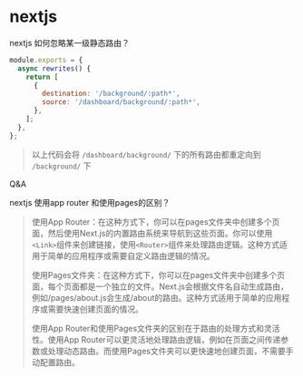 # nextjs

nextjs 如何忽略某一级静态路由？

```js
module.exports = {
  async rewrites() {
    return [
      {
        destination: '/background/:path*',
        source: '/dashboard/background/:path*',
      },
    ];
  },
};

```

> 以上代码会将 `/dashboard/background/` 下的所有路由都重定向到 `/background/` 下

Q&A

nextjs 使用app router 和使用pages的区别？

> 使用App Router：在这种方式下，你可以在pages文件夹中创建多个页面，然后使用Next.js的内置路由系统来导航到这些页面。你可以使用`<Link>`组件来创建链接，使用`<Router>`组件来处理路由逻辑。这种方式适用于简单的应用程序或需要自定义路由逻辑的情况。
>
> 使用Pages文件夹：在这种方式下，你可以在pages文件夹中创建多个页面，每个页面都是一个独立的文件。Next.js会根据文件名自动生成路由，例如/pages/about.js会生成/about的路由。这种方式适用于简单的应用程序或需要快速创建页面的情况。
>
> 使用App Router和使用Pages文件夹的区别在于路由的处理方式和灵活性。使用App Router可以更灵活地处理路由逻辑，例如在页面之间传递参数或处理动态路由。而使用Pages文件夹可以更快速地创建页面，不需要手动配置路由。
